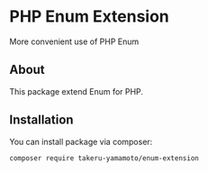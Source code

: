 # PHP Enum Extension

More convenient use of PHP Enum

## About

This package extend Enum for PHP.

## Installation

You can install package via composer:

```
composer require takeru-yamamoto/enum-extension
```
